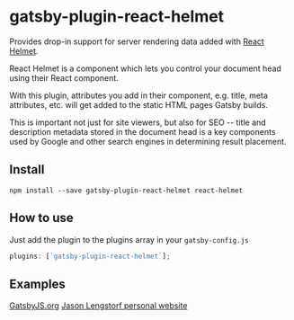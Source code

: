 # gatsby-plugin-react-helmet

Provides drop-in support for server rendering data added with
[React Helmet](https://github.com/nfl/react-helmet).

React Helmet is a component which lets you control your document head using
their React component.

With this plugin, attributes you add in their component, e.g. title, meta
attributes, etc. will get added to the static HTML pages Gatsby builds. 

This is important not just for site viewers, but also for SEO -- title and description metadata stored in the document head is a key components used by Google and other search engines in determining result placement.

## Install

`npm install --save gatsby-plugin-react-helmet react-helmet`

## How to use

Just add the plugin to the plugins array in your `gatsby-config.js`

```javascript
plugins: [`gatsby-plugin-react-helmet`];
```

## Examples

[GatsbyJS.org](https://github.com/gatsbyjs/gatsby/blob/master/www/src/layouts/index.js)
[Jason Lengstorf personal website](https://github.com/jlengstorf/lengstorf.com/blob/master/src/components/SEO.js)
